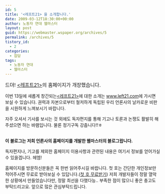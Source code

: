 ```yaml
---
id: 5
title: '<레프트21> 을 소개합니다.'
date: 2009-03-12T18:30:00+00:00
author: 노동자 연대 웹마스터
layout: post
guid: https://webmaster.wspaper.org/archives/5
permalink: /archives/5
tistory_id:
  - 2
categories:
  - 잡담
tags:
  - 노동자 연대
  - 웹마스터
---
```

<span style="font-size: medium;">드뎌! <a href="www.left21.com" target="_blank" class="broken_link"><레프트21></a>의 홈페이지가 개장했습니다. </span>

이번 13일에 새롭게 창간되는<a href="www.left21.com" target="_blank" class="broken_link"><레프트21></a>에 대한 소개는 <a href="www.left21.com" target="_blank" class="broken_link">www.left21.com</a>에 가시면 보실 수 있습니다. 권력과 자본으로부터 철저하게 독립된 우리 언론사의 날카로운 비판을 시원하게 느껴보시기 바랍니다.
  
자주 오셔서 기사를 보시는 것 외에도 독자편지를 통해 기고나 토론과 논쟁도 활발히 해주셨으면 하는 바램입니다. 물론 정기구독 강춥니다!!ㅎ
  
<br style="font-weight: bold;" /><span style="font-weight: bold;">이 블로그는 저희 언론사의 홈페이지를 개발한 웹마스터의 블로그랍니다. </span>
  
독자편지나, 기고를 제외한 홈페이지 이용사항과 관련된 내용은 여기서 정보를 얻어가실 수 있을겝니다. 헤엠!
  
홈페이지를 방문하신분들은 꼭 한번 읽어주시길 바랍니다. 첫 호는 간단한 개인정보만 적어주시면 무료로 받아보실 수 있답니다.(<a href="http://wspaper.org/event.php" target="_blank" class="broken_link">첫 호 무료받기</a>) 저희 개발자들이 정말 열악한 상황에서 만들었습니다만, 정말 최선을 다했다능.. 부족한 점이 많으니 좋은 충고도 부탁드리고요. 앞으로 많은 관심부탁드립니다.